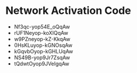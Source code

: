 # Network Activation Code
* Nf3qc-yop54E_oQqAw
* rUF1Neyop-koXIQqAw
* w9PZneyop-kZ-KkqAw
* 0HsKLuyop-kGNOsqAw
* kGqvbOyop-kGHLUqAw
* NS49B-yop9Jr7ZsqAw
* tQdwtOyop9JVeIgqAw